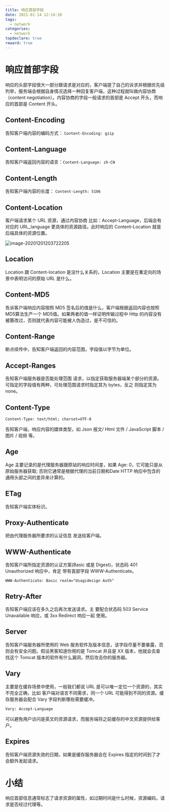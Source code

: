 ```yaml
---
title: 响应首部字段
date: 2021-01-14 12:14:10
tags:
  - network
categories:
  - network
topdeclare: true
reward: true
---
```

# 响应首部字段

响应的头部字段很大一部分跟请求是对应的，客户端提了自己的诉求并根据优先级列举，服务端会根据自身情况选择一种回复客户端，这种过程就叫做内容协商（content negotiation）。内容协商的字段一般请求的首部是 Accept 开头，而响应的首部是 Content 开头。

## Content-Encoding

告知客户端内容的编码方式： `Content-Encoding: gzip`

## Content-Language

告知客户端返回内容的语言：`Content-Language: zh-CN`

## Content-Length

告知客户端内容的长度： 	`Content-Length: 5106`

## Content-Location

客户端请求某个 URL 资源，通过内容协商 比如：Accept-Language，后端会有对应的 URL_language 更具体的资源路径。此时响应的 Content-Location 就是后端具体的资源位置。

<!--more-->

![image-20201201203722205](/zbcn.github.io/assets/postImg/web/HTTP_HEADER_03响应首部字段/image-20201201203722205.png)

## Location

Location 跟 Content-location 是没什么关系的，Location 主要是在重定向的场景中表明访问的原始 URL 是什么。

##  Content-MD5

告诉客户端响应内容按照 MD5 签名后的值是什么，客户端根据返回内容也按照MD5算法生产一个 MD5值。如果两者的值一样证明传输过程中 Http 的内容没有被篡改过，否则就代表内容可能被人伪造过，是不可信的。

## Content-Range

断点续传中，告知客户端返回的内容范围，字段值以字节为单位。

## Accept-Ranges

告知客户端服务器是否能处理范围 请求，以指定获取服务器端某个部分的资源。可指定的字段值有两种，可处理范围请求时指定其为 bytes，反之 则指定其为 none。

## Content-Type

```http
Content-Type: text/html; charset=UTF-8
```

告知客户端，响应内容的媒体类型，如 Json 报文/ Html 文件 / JavaScript 脚本 / 图片 / 视频 等。

## Age

Age 主要记录的是代理服务器跟原站的响应时间差，如果 Age: 0，它可能只是从原始服务器获取; 否则它通常是根据代理的当前日期和Date HTTP 响应中包含的通用头部之间的差异来计算的。

## ETag

告知客户端实体标识。

##  Proxy-Authenticate

把由代理服务器所要求的认证信息 发送给客户端。

## WWW-Authenticate

告知客户端所指定资源的认证方案(Basic 或是 Digest)，状态码 401 Unauthorized 响应中，肯定 带有首部字段 WWW-Authenticate。

```http
WWW-Authenticate: Basic realm="Usagidesign Auth"
```



## Retry-After

告知客户端应该在多久之后再次发送请求。主 要配合状态码 503 Service Unavailable 响应，或 3xx Redirect 响应一起 使用。

## Server

告知客户端服务器所使用的 Web 服务软件及版本信息，该字段尽量不要暴露，否则会有安全问题。假设黑客知道你用的是 Tomcat 并且是 XX 版本，他就会去查找这个 Tomcat 版本的软件有什么漏洞，然后攻击你的服务器。

## Vary

主要是在缓存场景中使用，一般我们都说 URL 是可以唯一定位一个资源的，其实不完全正确，比如 客户端对语言不同需求，同一个 URL 可能得到不同的资源。缓存服务器会配合 Vary 字段判断哪些需要缓冲。

```http
Vary: Accept-Language
```

可以避免用户访问是英文的资源请求，而服务端将之前缓存的中文资源提供给客户。

## Expires

告知客户端资源失效的日期，如果是缓存服务器会在 Expires 指定的时间到了才会额外发起请求。

# 小结

响应首部信息通常标志了请求资源的属性，如过期时间是什么时候，资源编码，请求是否经过代理等。
